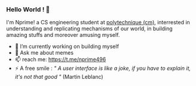 ### Hello World ! 👋

I'm Nprime! a CS engineering student at [polytechnique (cm)](www.polytechnique.cm), interrested in understanding and replicating mechanisms of our world, in building amazing stuffs and moreover amusing myself.

- 🔭 I’m currently working on building myself
- 💬 Ask me about memes
- 📫 reach me: https://t.me/nprime496
- ⚡ A free smile : *" A user interface is like a joke, if you have to explain it, it's not that good "* (Martin Leblanc)
